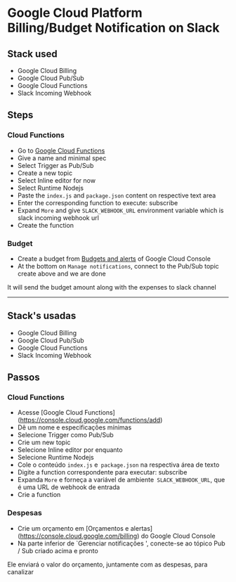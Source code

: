 # Google Cloud Platform Billing/Budget Notification on Slack
## Stack used
-   Google Cloud Billing
-   Google Cloud Pub/Sub
-   Google Cloud Functions
-   Slack Incoming Webhook

## Steps

### Cloud Functions
-   Go to [Google Cloud Functions](https://console.cloud.google.com/functions/add)
-   Give a name and minimal spec
-   Select Trigger as Pub/Sub
-   Create a new topic
-   Select Inline editor for now
-   Select Runtime Nodejs
-   Paste the `index.js` and `package.json` content on respective text area
-   Enter the corresponding function to execute: subscribe
-   Expand `More` and give `SLACK_WEBHOOK_URL` environment variable which is slack incoming webhook url
-   Create the function

### Budget
-   Create a budget from [Budgets and alerts](https://console.cloud.google.com/billing) of Google Cloud Console
-   At the bottom on `Manage notifications`, connect to the Pub/Sub topic create above and we are done

It will send the budget amount along with the expenses to slack channel


-----------------------------------------------------------------------------------------------------------------------------

## Stack's usadas
-   Google Cloud Billing
-   Google Cloud Pub/Sub
-   Google Cloud Functions
-   Slack Incoming Webhook

## Passos

### Cloud Functions
- Acesse [Google Cloud Functions] (https://console.cloud.google.com/functions/add)
- Dê um nome e especificações mínimas
- Selecione Trigger como Pub/Sub
- Crie um new topic
- Selecione Inline editor por enquanto
- Selecione Runtime Nodejs
- Cole o conteúdo `index.js` e` package.json` na respectiva área de texto
- Digite a function  correspondente para executar: subscribe
- Expanda `More` e forneça a variável de ambiente` SLACK_WEBHOOK_URL`, que é uma URL de webhook de entrada
- Crie a function

### Despesas
- Crie um orçamento em [Orçamentos e alertas] (https://console.cloud.google.com/billing) do Google Cloud Console
- Na parte inferior de `Gerenciar notificações ', conecte-se ao tópico Pub / Sub criado acima e pronto

Ele enviará o valor do orçamento, juntamente com as despesas, para canalizar
